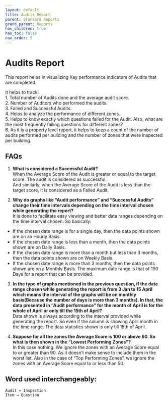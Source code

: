 ```yaml
---
layout: default
title: Audits Report
parent: Standard Reports
grand_parent: Reports
has_children: true
has_toc: false
nav_order: 5
---
```


# Audits Report

This report helps in visualizing Key performance indicators of Audits that are completed.<br />

It helps to track:<br />
    1. Total number of Audits done and the average audit score.<br />
    2. Number of Auditors who performed the audits.<br />
    3. Failed and Successful Audits.<br />
    4. Helps to analyze the performance of different zones.<br />
    5. Helps to know exactly which questions failed for the Audit. Also, what are the most frequently failing questions for different zones?<br />
    6. As it is a property level report, it helps to keep a count of the number of audits performed per building and the number of zones that were inspected per building.<br />

## FAQs

1. **What is considered a Successful Audit?**<br />
When the Average Score of the Audit is greater or equal to the target score. The audit is considered as successful.<br />
And similarly, when the Average Score of the Audit is less than the target score, it is considered as a Failed Audit.

2. **Why do graphs like “Audit performance” and “Successful Audits” change their time intervals depending on the time interval chosen while generating the report?**<br />
It is done to facilitate easy viewing and better data ranges depending on the time interval chosen. So basically:
- If the chosen date range is for a single day, then the data points shown are on an Hourly Basis.
- If the chosen date range is less than a month, then the data points shown are on Daily Basis.
- If the chosen date range is more than a month but less than 3 months, then the data points shown are on Weekly Basis.
- If the chosen date range is more than 3 months, then the data points shown are on a Monthly Basis.
The maximum date range is that of 190 Days for a report that can be provided.

3. **In the type of graphs mentioned in the previous question, if the date range chosen while generating the report is from 3 Jan to 15 April which means the interval of the graphs will be on monthly basis(Because the number of days is more than 3 months). In that, the data presented in “Audit performance” for the month of April is for the whole of April or only till the 15th of April?**<br />
Data shown is always according to the interval provided while generating the report. So even if the column is showing April month in the time range. The data statistics shown is only till 15th of April.

4. **Suppose for all the zones the Average Score is 100 or above 90. So what is then shown in the “Lowest Performing Zones”?**<br />
In this case nothing. We ignore the zones with an Average Score equal to or greater than 90. As it doesn’t make sense to include them in the worst list. Also in the case of “Top Performing Zones”, we ignore the zones with an Average Score equal to or less than 50.

## Word used interchangeably:
    Audit ↔︎ Inspection  
    Item ↔︎ Question

